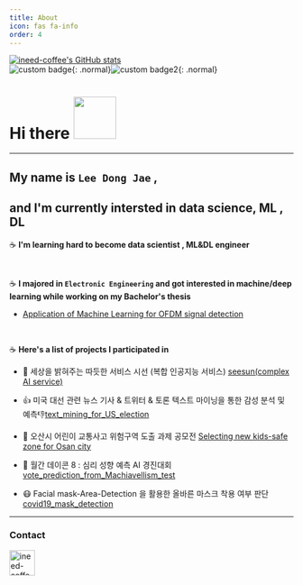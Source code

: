 ```yaml
---
title: About
icon: fas fa-info
order: 4
---
```


[![ineed-coffee's GitHub stats](https://github-readme-stats.vercel.app/api?username=ineed-coffee&count_private=true&show_icons=true&theme=slateorange)](https://github.com/ineed-coffee/ineed-coffee)  
![custom badge](https://img.shields.io/badge/status-FOCUSED-blueviolet){: .normal}![custom badge2](https://img.shields.io/badge/version-0.1.%3F%3F%3F-orange){: .normal}
<h1 align="left">Hi there <img src="https://media.giphy.com/media/iDOOSqoC0k3VeT9rd5/giphy.gif" width="75px"></h1>

---

## My name is __`Lee Dong Jae`__ ,
## and I'm currently intersted in data science, ML , DL 

  

:coffee: __I'm learning hard to become data scientist , ML&DL engineer__ 

​	

:coffee: __I majored in `Electronic Engineering` and got interested in machine/deep learning while working on my Bachelor's thesis__  
- [Application of Machine Learning for OFDM signal detection](https://github.com/ineed-coffee/Application-of-Machine-Learning-for-OFDM-signal-detection) 
  

​	

:coffee: __Here's a list of projects I participated in__ 

- 🎁 세상을 밝혀주는 따듯한 서비스 시선 (복합 인공지능 서비스) [seesun\(complex AI service\)](https://github.com/ineed-coffee/seesun) 
  
- 👍 미국 대선 관련 뉴스 기사 & 트위터 & 토론 텍스트 마이닝을 통한 감성 분석 및 예측👎[text_mining_for_US_election](https://github.com/ineed-coffee/text_mining_for_US_election)
  
- :car: 오산시 어린이 교통사고 위험구역 도출 과제 공모전 [Selecting new kids-safe zone for Osan city](https://github.com/ineed-coffee/Osan-Si_-Identify-_TA_DangerZones)
  
- 📝 월간 데이콘 8 : 심리 성향 예측 AI 경진대회 [vote_prediction_from_Machiavellism_test](https://github.com/ineed-coffee/vote_prediction_from_Machiavellism_test)
  
- 😷 Facial mask-Area-Detection 을 활용한 올바른 마스크 착용 여부 판단 [covid19_mask_detection](https://github.com/ineed-coffee/covid19_mask_detection) 

  

---

### Contact

<p align="left">
    <a href="mailto:leey93ssu@gmail.com" target="blank">
        <img src="https://www.flaticon.com/svg/static/icons/svg/561/561188.svg" alt="ineed-coffee" width=45>
    </a>
</p>



